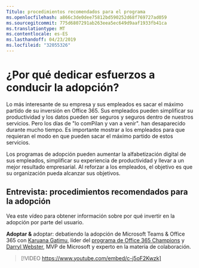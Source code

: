```yaml
---
Título: procedimientos recomendados para el programa
ms.openlocfilehash: a866c3de0dee75812bd590252d68f769727ad059
ms.sourcegitcommit: 775d6807291ab263eea5ec649d9aaf1933fb41ca
ms.translationtype: MT
ms.contentlocale: es-ES
ms.lasthandoff: 04/23/2019
ms.locfileid: "32055326"
---
```

# <a name="why-put-effort-into-driving-adoption"></a>¿Por qué dedicar esfuerzos a conducir la adopción?  

Lo más interesante de su empresa y sus empleados es sacar el máximo partido de su inversión en Office 365.  Sus empleados pueden simplificar su productividad y los datos pueden ser seguros y seguros dentro de nuestros servicios.  Pero los días de "lo comPilan y van a venir". han desaparecido durante mucho tiempo.  Es importante mostrar a los empleados para que requieran el modo en que pueden sacar el máximo partido de estos servicios.

Los programas de adopción pueden aumentar la alfabetización digital de sus empleados, simplificar su experiencia de productividad y llevar a un mejor resultado empresarial. Al reforzar a los empleados, el objetivo es que su organización pueda alcanzar sus objetivos. 

## <a name="interview-adoption-best-practices"></a>Entrevista: procedimientos recomendados para la adopción

Vea este vídeo para obtener información sobre por qué invertir en la adopción por parte del usuario.  

**Adoptar &** adoptar: debatiendo la adopción de Microsoft Teams & Office 365 con [Karuana Gatimu](https://linkedin.com/in/karuanagatimu), líder del [programa de Office 365 Champions](https://aka.ms/O365Champions) y [Darryl Webster](https://webster.net.nz/), MVP de Microsoft y experto en la materia de colaboración. 

> [!VIDEO https://www.youtube.com/embed/c-j5oF2Kwzk]

